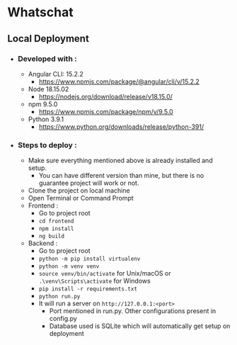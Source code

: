 # Whatschat

## Local Deployment

- ### Developed with :
  - Angular CLI: 15.2.2
     - https://www.npmjs.com/package/@angular/cli/v/15.2.2
  - Node 18.15.02
     - https://nodejs.org/download/release/v18.15.0/
  - npm 9.5.0
     - https://www.npmjs.com/package/npm/v/9.5.0
  - Python 3.9.1
     - https://www.python.org/downloads/release/python-391/
     
 - ### Steps to deploy :
      - Make sure everything mentioned above is already installed and setup. 
          - You can have different version than mine, but there is no guarantee project will work or not.
      - Clone the project on local machine
      - Open Terminal or Command Prompt
    - Frontend :
      - Go to project root
      - `cd frontend`
      - `npm install`
      - `ng build`
   - Backend :
      - Go to project root
      - `python -m pip install virtualenv`
      - `python -m venv venv`
      - `source venv/bin/activate` for Unix/macOS or `.\venv\Scripts\activate` for Windows
      - `pip install -r requirements.txt`
      - `python run.py`
      - It will run a server on `http://127.0.0.1:<port>` 
        - Port mentioned in run.py. Other configurations present in config.py
        - Database used is SQLite which will automatically get setup on deployment
